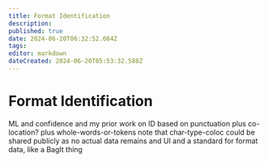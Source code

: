 ```yaml
---
title: Format Identification
description: 
published: true
date: 2024-06-20T06:32:52.084Z
tags: 
editor: markdown
dateCreated: 2024-06-20T05:53:32.588Z
---
```


# Format Identification

ML and confidence
and my prior work on ID based on punctuation 
plus co-location?
plus whole-words-or-tokens
note that char-type-coloc could be shared publicly as no actual data remains
and UI
and a standard for format data, like a BagIt thing 